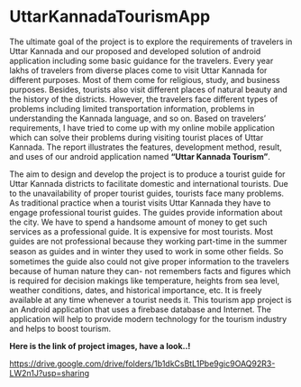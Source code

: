 # UttarKannadaTourismApp
   The ultimate goal of the project is to explore the requirements of travelers in Uttar Kannada and our proposed and developed solution of android application including some basic guidance for the travelers. Every year lakhs of travelers from diverse places come to visit Uttar Kannada for different purposes. Most of them come for religious, study, and business purposes. Besides, tourists also visit different places of natural beauty and the history of the districts. However, the travelers face different types of problems including limited transportation information, problems in understanding the Kannada language, and so on. Based on travelers’ requirements,  I have tried to come up with my online mobile application which can solve their problems during visiting tourist places of Uttar Kannada. The report illustrates the features, development method, result, and uses of our android application named **“Uttar Kannada Tourism”**.

   The aim to design and develop the project is to produce a tourist guide for Uttar Kannada districts to facilitate domestic and international tourists. Due to the unavailability of proper tourist guides, tourists face many problems. As traditional practice when a tourist visits Uttar Kannada they have to engage professional tourist guides. The guides provide information about the city. We have to spend a handsome amount of money to get such services as a professional guide. It is expensive for most tourists. Most guides are not professional because they working part-time in the summer season as guides and in winter they used to work in some other ﬁelds. So sometimes the guide also could not give proper information to the travelers because of human nature they can- not remembers facts and figures which is required for decision makings like temperature, heights from sea level, weather conditions, dates, and historical importance, etc. It is freely available at any time whenever a tourist needs it. This tourism app project is an Android application that uses a firebase database and Internet. The application will help to provide modern technology for the tourism industry and helps to boost tourism. 
 
**Here is the link of project images, have a look..!**

https://drive.google.com/drive/folders/1b1dkCsBtL1Pbe9gic9OAQ92R3-LW2n1J?usp=sharing
